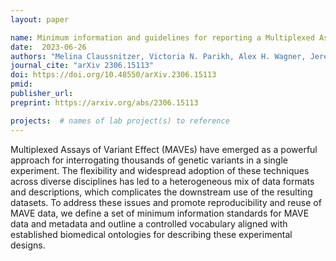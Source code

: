 ```yaml
---
layout: paper

name: Minimum information and guidelines for reporting a Multiplexed Assay of Variant Effect
date:  2023-06-26
authors: "Melina Claussnitzer, Victoria N. Parikh, Alex H. Wagner, Jeremy A. Arbesfeld, Carol J. Bult, Helen V. Firth, Lara A. Muffley, Alex N. Nguyen Ba, Kevin Riehle, Frederick P. Roth, Daniel Tabet, Benedetta Bolognesi, Andrew M. Glazer, Alan F. Rubin"
journal_cite: "arXiv 2306.15113"
doi: https://doi.org/10.48550/arXiv.2306.15113
pmid:
publisher_url:
preprint: https://arxiv.org/abs/2306.15113

projects:  # names of lab project(s) to reference
---
```

Multiplexed Assays of Variant Effect (MAVEs) have emerged as a powerful approach for interrogating thousands of genetic variants in a single experiment. The flexibility and widespread adoption of these techniques across diverse disciplines has led to a heterogeneous mix of data formats and descriptions, which complicates the downstream use of the resulting datasets. To address these issues and promote reproducibility and reuse of MAVE data, we define a set of minimum information standards for MAVE data and metadata and outline a controlled vocabulary aligned with established biomedical ontologies for describing these experimental designs.

